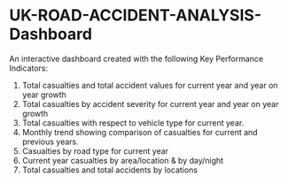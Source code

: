 # UK-ROAD-ACCIDENT-ANALYSIS-Dashboard

An interactive dashboard created with the following Key Performance Indicators:

1)	Total casualties and total accident values for current year and year on year growth
2)	Total casualties by accident severity for current year and year on year growth
3)	Total casualties with respect to vehicle type for current year.
4)	Monthly trend showing comparison of casualties for current and previous years.
5)	Casualties by road type for current year
6)	Current year casualties by area/location & by day/night
7)	Total casualties and total accidents by locations

